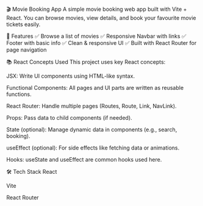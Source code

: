 🎬 Movie Booking App
A simple movie booking web app built with Vite + React.
You can browse movies, view details, and book your favourite movie tickets easily.

🚀 Features
✅ Browse a list of movies
✅ Responsive Navbar with links
✅ Footer with basic info
✅ Clean & responsive UI
✅ Built with React Router for page navigation

📚 React Concepts Used
This project uses key React concepts:

JSX: Write UI components using HTML-like syntax.

Functional Components: All pages and UI parts are written as reusable functions.

React Router: Handle multiple pages (Routes, Route, Link, NavLink).

Props: Pass data to child components (if needed).

State (optional): Manage dynamic data in components (e.g., search, booking).

useEffect (optional): For side effects like fetching data or animations.

Hooks: useState and useEffect are common hooks used here.

🛠️ Tech Stack
React

Vite

React Router